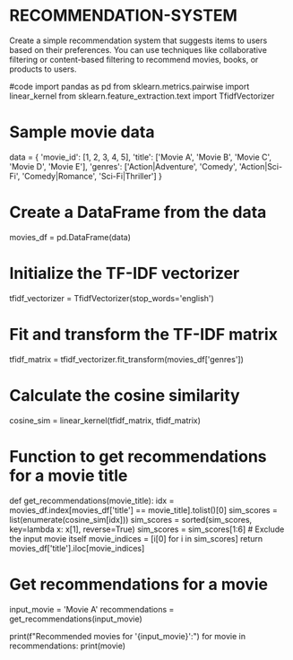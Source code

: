 # RECOMMENDATION-SYSTEM
Create a simple recommendation system that suggests items to users based on their preferences. You can use techniques like collaborative filtering or content-based filtering to recommend  movies, books, or products to users.

#code
import pandas as pd
from sklearn.metrics.pairwise import linear_kernel
from sklearn.feature_extraction.text import TfidfVectorizer

# Sample movie data
data = {
    'movie_id': [1, 2, 3, 4, 5],
    'title': ['Movie A', 'Movie B', 'Movie C', 'Movie D', 'Movie E'],
    'genres': ['Action|Adventure', 'Comedy', 'Action|Sci-Fi', 'Comedy|Romance', 'Sci-Fi|Thriller']
}

# Create a DataFrame from the data
movies_df = pd.DataFrame(data)

# Initialize the TF-IDF vectorizer
tfidf_vectorizer = TfidfVectorizer(stop_words='english')

# Fit and transform the TF-IDF matrix
tfidf_matrix = tfidf_vectorizer.fit_transform(movies_df['genres'])

# Calculate the cosine similarity
cosine_sim = linear_kernel(tfidf_matrix, tfidf_matrix)

# Function to get recommendations for a movie title
def get_recommendations(movie_title):
    idx = movies_df.index[movies_df['title'] == movie_title].tolist()[0]
    sim_scores = list(enumerate(cosine_sim[idx]))
    sim_scores = sorted(sim_scores, key=lambda x: x[1], reverse=True)
    sim_scores = sim_scores[1:6]  # Exclude the input movie itself
    movie_indices = [i[0] for i in sim_scores]
    return movies_df['title'].iloc[movie_indices]

# Get recommendations for a movie
input_movie = 'Movie A'
recommendations = get_recommendations(input_movie)

print(f"Recommended movies for '{input_movie}':")
for movie in recommendations:
    print(movie)
